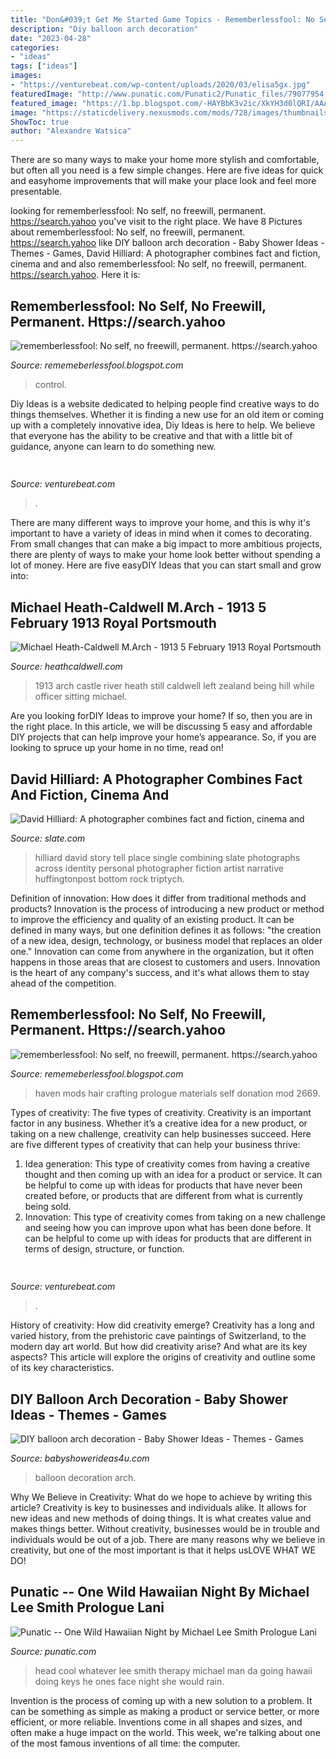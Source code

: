 ```yaml
---
title: "Don&#039;t Get Me Started Game Topics - Rememberlessfool: No Self, No Freewill, Permanent. Https://search.yahoo"
description: "Diy balloon arch decoration"
date: "2023-04-28"
categories:
- "ideas"
tags: ["ideas"]
images:
- "https://venturebeat.com/wp-content/uploads/2020/03/elisa5gx.jpg"
featuredImage: "http://www.punatic.com/Punatic2/Punatic_files/79077954.JPG.jpg"
featured_image: "https://1.bp.blogspot.com/-HAYBbK3v2ic/XkYH3d0lQRI/AAAAAAAAcs8/_KD_mbCuwWEXHLahhLO7eEQY1DWkjA7VQCLcBGAsYHQ/s1600/Untitled442.png"
image: "https://staticdelivery.nexusmods.com/mods/728/images/thumbnails/2669/2669-1560254480-1849282086.png"
ShowToc: true
author: "Alexandre Watsica"
---
```



There are so many ways to make your home more stylish and comfortable, but often all you need is a few simple changes. Here are five ideas for quick and easyhome improvements that will make your place look and feel more presentable.

	

		
looking for rememberlessfool: No self, no freewill, permanent. https://search.yahoo you've visit to the right place. We have 8 Pictures about rememberlessfool: No self, no freewill, permanent. https://search.yahoo like DIY balloon arch decoration - Baby Shower Ideas - Themes - Games, David Hilliard: A photographer combines fact and fiction, cinema and and also rememberlessfool: No self, no freewill, permanent. https://search.yahoo. Here it is:
		
    
## Rememberlessfool: No Self, No Freewill, Permanent. Https://search.yahoo

<img loading=lazy src="https://1.bp.blogspot.com/-HAYBbK3v2ic/XkYH3d0lQRI/AAAAAAAAcs8/_KD_mbCuwWEXHLahhLO7eEQY1DWkjA7VQCLcBGAsYHQ/s1600/Untitled442.png" onerror="this.onerror=null;this.src='https://tse4.mm.bing.net/th?id=OIP.KXKWTlzs8CA09vgtM0qoUQHaEK&amp;pid=15.1';" alt="rememberlessfool: No self, no freewill, permanent. https://search.yahoo">

_Source: rememeberlessfool.blogspot.com_

>control. 

	

Diy Ideas is a website dedicated to helping people find creative ways to do things themselves. Whether it is finding a new use for an old item or coming up with a completely innovative idea, Diy Ideas is here to help. We believe that everyone has the ability to be creative and that with a little bit of guidance, anyone can learn to do something new.

    
## 

<img loading=lazy src="https://venturebeat.com/wp-content/uploads/2018/06/IMG_98C3AD05E0DA-1.jpeg" onerror="this.onerror=null;this.src='https://tse2.mm.bing.net/th?id=OIP.VS5yUguWxN_5N6dfWrxoywHaQC&amp;pid=15.1';" alt="">

_Source: venturebeat.com_

>. 

	

There are many different ways to improve your home, and this is why it's important to have a variety of ideas in mind when it comes to decorating. From small changes that can make a big impact to more ambitious projects, there are plenty of ways to make your home look better without spending a lot of money. Here are five easyDIY Ideas that you can start small and grow into: 

    
## Michael Heath-Caldwell M.Arch - 1913 5 February 1913 Royal Portsmouth

<img loading=lazy src="http://www.heathcaldwell.com/yahoo_site_admin/assets/images/1913_Ormuz_Caslte.11722042_std.jpg" onerror="this.onerror=null;this.src='https://tse2.mm.bing.net/th?id=OIP.-AoFNRKxRNRXs2p3dh5m6gHaHk&amp;pid=15.1';" alt="Michael Heath-Caldwell M.Arch - 1913 5 February 1913 Royal Portsmouth">

_Source: heathcaldwell.com_

>1913 arch castle river heath still caldwell left zealand being hill while officer sitting michael. 

	

Are you looking forDIY Ideas to improve your home? If so, then you are in the right place. In this article, we will be discussing 5 easy and affordable DIY projects that can help improve your home’s appearance. So, if you are looking to spruce up your home in no time, read on!

    
## David Hilliard: A Photographer Combines Fact And Fiction, Cinema And

<img loading=lazy src="https://compote.slate.com/images/4b9f1e08-159c-447a-a4a0-16f7533b5b4e.jpg" onerror="this.onerror=null;this.src='https://tse2.mm.bing.net/th?id=OIP.nrRH_wALbO2XFpo2oAvsYAHaDI&amp;pid=15.1';" alt="David Hilliard: A photographer combines fact and fiction, cinema and">

_Source: slate.com_

>hilliard david story tell place single combining slate photographs across identity personal photographer fiction artist narrative huffingtonpost bottom rock triptych. 

	

Definition of innovation: How does it differ from traditional methods and products?
Innovation is the process of introducing a new product or method to improve the efficiency and quality of an existing product. It can be defined in many ways, but one definition defines it as follows: "the creation of a new idea, design, technology, or business model that replaces an older one." Innovation can come from anywhere in the organization, but it often happens in those areas that are closest to customers and users. Innovation is the heart of any company's success, and it's what allows them to stay ahead of the competition.

    
## Rememberlessfool: No Self, No Freewill, Permanent. Https://search.yahoo

<img loading=lazy src="https://staticdelivery.nexusmods.com/mods/728/images/thumbnails/2669/2669-1560254480-1849282086.png" onerror="this.onerror=null;this.src='https://tse1.mm.bing.net/th?id=OIP.E4jt3r94d6lpX4gJJ7zGWgAAAA&amp;pid=15.1';" alt="rememberlessfool: No self, no freewill, permanent. https://search.yahoo">

_Source: rememeberlessfool.blogspot.com_

>haven mods hair crafting prologue materials self donation mod 2669. 

	

Types of creativity: The five types of creativity.
Creativity is an important factor in any business. Whether it’s a creative idea for a new product, or taking on a new challenge, creativity can help businesses succeed. Here are five different types of creativity that can help your business thrive: 
1. Idea generation: This type of creativity comes from having a creative thought and then coming up with an idea for a product or service. It can be helpful to come up with ideas for products that have never been created before, or products that are different from what is currently being sold. 
2. Innovation: This type of creativity comes from taking on a new challenge and seeing how you can improve upon what has been done before. It can be helpful to come up with ideas for products that are different in terms of design, structure, or function. 

    
## 

<img loading=lazy src="https://venturebeat.com/wp-content/uploads/2020/03/elisa5gx.jpg" onerror="this.onerror=null;this.src='https://tse3.mm.bing.net/th?id=OIP.-ixN2aFAIzxpdGpwpyldDQHaEj&amp;pid=15.1';" alt="">

_Source: venturebeat.com_

>. 

	

History of creativity: How did creativity emerge?
Creativity has a long and varied history, from the prehistoric cave paintings of Switzerland, to the modern day art world. But how did creativity arise? And what are its key aspects? This article will explore the origins of creativity and outline some of its key characteristics.

    
## DIY Balloon Arch Decoration - Baby Shower Ideas - Themes - Games

<img loading=lazy src="https://babyshowerideas4u.com/wp-content/uploads/2017/07/balloon-arch-decoration-how-to-make.jpg" onerror="this.onerror=null;this.src='https://tse1.mm.bing.net/th?id=OIP.EkD2bKEhOftrGaZnEDZkLQHaHR&amp;pid=15.1';" alt="DIY balloon arch decoration - Baby Shower Ideas - Themes - Games">

_Source: babyshowerideas4u.com_

>balloon decoration arch. 

	

Why We Believe in Creativity: What do we hope to achieve by writing this article?
Creativity is key to businesses and individuals alike. It allows for new ideas and new methods of doing things. It is what creates value and makes things better. Without creativity, businesses would be in trouble and individuals would be out of a job. There are many reasons why we believe in creativity, but one of the most important is that it helps usLOVE WHAT WE DO!

    
## Punatic -- One Wild Hawaiian Night By Michael Lee Smith Prologue Lani

<img loading=lazy src="http://www.punatic.com/Punatic2/Punatic_files/79077954.JPG.jpg" onerror="this.onerror=null;this.src='https://tse2.mm.bing.net/th?id=OIP.yAHkcqt_V8oB9Id-poacQwAAAA&amp;pid=15.1';" alt="Punatic -- One Wild Hawaiian Night by Michael Lee Smith Prologue Lani">

_Source: punatic.com_

>head cool whatever lee smith therapy michael man da going hawaii doing keys he ones face night she would rain. 

	

Invention is the process of coming up with a new solution to a problem. It can be something as simple as making a product or service better, or more efficient, or more reliable. Inventions come in all shapes and sizes, and often make a huge impact on the world. This week, we're talking about one of the most famous inventions of all time: the computer.

